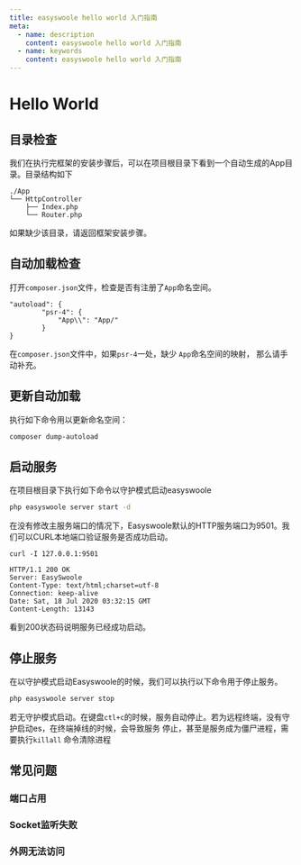 ```yaml
---
title: easyswoole hello world 入门指南
meta:
  - name: description
    content: easyswoole hello world 入门指南
  - name: keywords
    content: easyswoole hello world 入门指南
---
```


# Hello World
## 目录检查
我们在执行完框架的安装步骤后，可以在项目根目录下看到一个自动生成的App目录。目录结构如下
```
./App
└── HttpController
    ├── Index.php
    └── Router.php
```
如果缺少该目录，请返回框架安装步骤。

## 自动加载检查
打开```composer.json```文件，检查是否有注册了```App```命名空间。
```
"autoload": {
        "psr-4": {
            "App\\": "App/"
        }
}
```
在```composer.json```文件中，如果```psr-4```一处，缺少 ```App```命名空间的映射，
那么请手动补充。

## 更新自动加载
执行如下命令用以更新命名空间：
```bash
composer dump-autoload
```

## 启动服务
在项目根目录下执行如下命令以守护模式启动easyswoole
```bash
php easyswoole server start -d
```
在没有修改主服务端口的情况下，Easyswoole默认的HTTP服务端口为9501。我们可以CURL本地端口验证服务是否成功启动。
```
curl -I 127.0.0.1:9501

HTTP/1.1 200 OK
Server: EasySwoole
Content-Type: text/html;charset=utf-8
Connection: keep-alive
Date: Sat, 18 Jul 2020 03:32:15 GMT
Content-Length: 13143
```
看到200状态码说明服务已经成功启动。

## 停止服务
在以守护模式启动Easyswoole的时候，我们可以执行以下命令用于停止服务。
```bash
php easyswoole server stop
```
若无守护模式启动。在键盘```ctl+c```的时候，服务自动停止。若为远程终端，没有守护启动es，在终端掉线的时候，会导致服务
停止，甚至是服务成为僵尸进程，需要执行```killall``` 命令清除进程

## 常见问题
### 端口占用
### Socket监听失败
### 外网无法访问